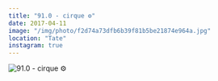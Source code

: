 ```yaml
---
title: "91.0 - cirque ⚙️"
date: 2017-04-11
image: "/img/photo/f2d74a73dfb6b39f81b5be21874e964a.jpg"
location: "Tate"
instagram: true
---
```


![91.0 - cirque ⚙️](/img/photo/f2d74a73dfb6b39f81b5be21874e964a.jpg)

